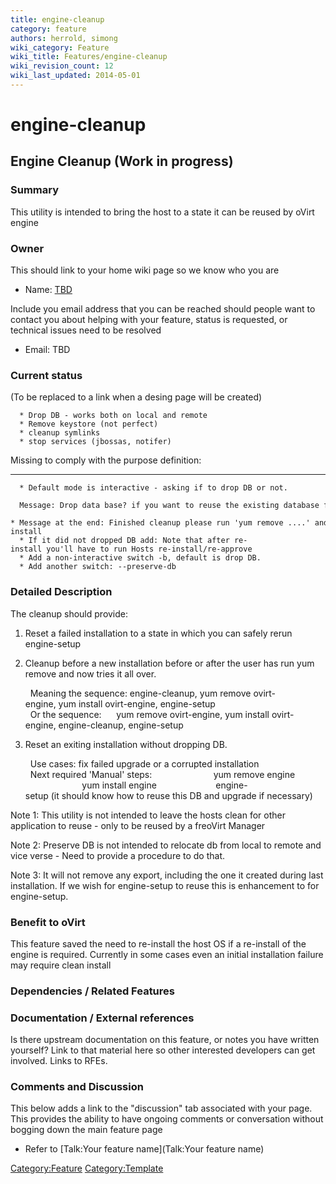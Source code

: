 ```yaml
---
title: engine-cleanup
category: feature
authors: herrold, simong
wiki_category: Feature
wiki_title: Features/engine-cleanup
wiki_revision_count: 12
wiki_last_updated: 2014-05-01
---
```


# engine-cleanup

## Engine Cleanup (Work in progress)

### Summary

This utility is intended to bring the host to a state it can be reused by oVirt engine

### Owner

This should link to your home wiki page so we know who you are

*   Name: [ TBD](User:MyUser)

Include you email address that you can be reached should people want to contact you about helping with your feature, status is requested, or technical issues need to be resolved

*   Email: TBD

### Current status

(To be replaced to a link when a desing page will be created)

      * Drop DB - works both on local and remote
      * Remove keystore (not perfect)
      * cleanup symlinks
      * stop services (jbossas, notifer)

Missing to comply with the purpose definition:

------------------------------------------------------------------------

      * Default mode is interactive - asking if to drop DB or not.
        Message: Drop data base? if you want to reuse the existing database for the future installation choose no.
      * Message at the end: Finished cleanup please run 'yum remove ....' and then re-install
      * If it did not dropped DB add: Note that after re-install you'll have to run Hosts re-install/re-approve
      * Add a non-interactive switch -b, default is drop DB.
      * Add another switch: --preserve-db

### Detailed Description

The cleanup should provide:

1. Reset a failed installation to a state in which you can safely rerun engine-setup

2. Cleanup before a new installation before or after the user has run yum remove and now tries it all over.

        Meaning the sequence: engine-cleanup, yum remove ovirt-engine, yum install ovirt-engine, engine-setup
        Or the sequence:      yum remove ovirt-engine, yum install ovirt-engine, engine-cleanup, engine-setup

3. Reset an exiting installation without dropping DB.

        Use cases: fix failed upgrade or a corrupted installation
        Next required 'Manual' steps: 
                             yum remove engine
                             yum install engine
                             engine-setup (it should know how to reuse this DB and upgrade if necessary)

Note 1: This utility is not intended to leave the hosts clean for other application to reuse - only to be reused by a freoVirt Manager

Note 2: Preserve DB is not intended to relocate db from local to remote and vice verse - Need to provide a procedure to do that.

Note 3: It will not remove any export, including the one it created during last installation. If we wish for engine-setup to reuse this is enhancement to for engine-setup.

### Benefit to oVirt

This feature saved the need to re-install the host OS if a re-install of the engine is required. Currently in some cases even an initial installation failure may require clean install

### Dependencies / Related Features

### Documentation / External references

Is there upstream documentation on this feature, or notes you have written yourself? Link to that material here so other interested developers can get involved. Links to RFEs.

### Comments and Discussion

This below adds a link to the "discussion" tab associated with your page. This provides the ability to have ongoing comments or conversation without bogging down the main feature page

*   Refer to [Talk:Your feature name](Talk:Your feature name)

<Category:Feature> <Category:Template>

